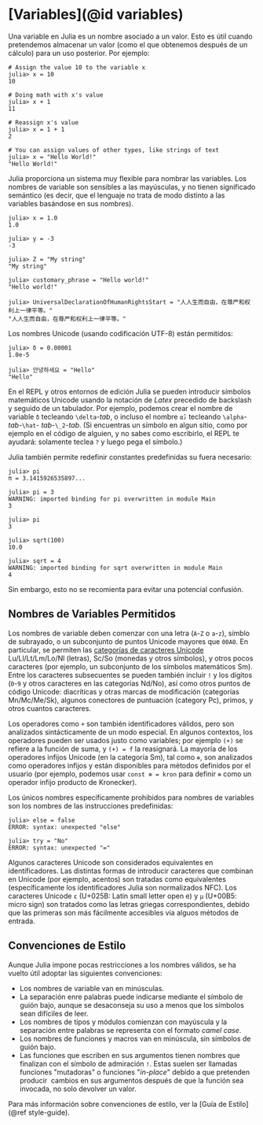 # [Variables](@id variables)

Una variable en Julia es un nombre asociado a un valor. Esto es útil cuando pretendemos almacenar un valor (como el que obtenemos después de un cálculo) para un uso posterior. Por ejemplo:

```julia-repl
# Assign the value 10 to the variable x
julia> x = 10
10

# Doing math with x's value
julia> x + 1
11

# Reassign x's value
julia> x = 1 + 1
2

# You can assign values of other types, like strings of text
julia> x = "Hello World!"
"Hello World!"
```

Julia proporciona un sistema muy flexible para nombrar las variables. Los nombres de variable son sensibles a las mayúsculas, y no tienen significado semántico (es decir, que el lenguaje no trata de modo distinto  a las variables basándose en sus nombres).

```jldoctest
julia> x = 1.0
1.0

julia> y = -3
-3

julia> Z = "My string"
"My string"

julia> customary_phrase = "Hello world!"
"Hello world!"

julia> UniversalDeclarationOfHumanRightsStart = "人人生而自由，在尊严和权利上一律平等。"
"人人生而自由，在尊严和权利上一律平等。"
```

Los nombres Unicode (usando codificación UTF-8) están permitidos:

```jldoctest
julia> δ = 0.00001
1.0e-5

julia> 안녕하세요 = "Hello"
"Hello"
```

En el REPL y otros entornos de edición Julia se pueden introducir símbolos matemáticos Unicode usando la notación de *Latex* precedido de backslash y seguido de un tabulador. Por ejemplo, podemos crear el nombre de variable `δ` tecleando `\delta`-*tab*, o incluso el nombre `α̂₂` tecleando `\alpha`-*tab*-`\hat`- *tab*-`\_2`-*tab*. (Si encuentras un símbolo en algun sitio, como por ejemplo en el código de alguien, y no sabes como escribirlo, el REPL te ayudará: solamente teclea `?` y luego pega el símbolo.)

Julia también permite redefinir constantes predefinidas su fuera necesario:

```jldoctest
julia> pi
π = 3.1415926535897...

julia> pi = 3
WARNING: imported binding for pi overwritten in module Main
3

julia> pi
3

julia> sqrt(100)
10.0

julia> sqrt = 4
WARNING: imported binding for sqrt overwritten in module Main
4
```

Sin embargo, esto no se recomienta para evitar una potencial confusión.

## Nombres de Variables Permitidos

Los nombres de variable deben comenzar con una letra (`A`-`Z` o `a`-`z`), símblo de subrayado, o un subconjunto de puntos Unicode mayores que `00A0`. En particular, se permiten las [categorías de caracteres Unicode](http://www.fileformat.info/info/unicode/category/index.htm) Lu/Ll/Lt/Lm/Lo/Nl (letras), Sc/So (monedas y otros símbolos), y otros pocos caracteres (por ejemplo, un subconjunto de los símbolos matemáticos Sm). Entre los caracteres subsecuentes se pueden también incluir `!` y los dígitos (`0`-`9` y otros caracteres en las categorías Nd/No), así como otros puntos de código Unicode: diacríticas y otras marcas de modificación (categorías Mn/Mc/Me/Sk), algunos conectores de puntuación (category Pc), 
primos, y otros cuantos caracteres.

Los operadores como `+` son también identificadores válidos, pero son analizados sintácticamente de un modo especial. En algunos contextos, los operadores pueden ser usados justo como variables; por ejemplo `(+)` se refiere a la función de suma, y `(+) = f` la reasignará. La mayoría de los operadores infijos Unicode (en la categoría Sm), tal como `⊕`, son analizados como operadores infijos y están disponibles para métodos definidos por el usuario (por ejemplo, podemos usar `const ⊗ = kron` para definir `⊗` como un operador infijo producto de Kronecker).

Los únicos nombres específicamente prohibidos para nombres de variables son los nombres de las instrucciones predefinidas:

```julia-repl
julia> else = false
ERROR: syntax: unexpected "else"

julia> try = "No"
ERROR: syntax: unexpected "="
```

Algunos caracteres Unicode son considerados equivalentes en identificadores. Las distintas formas de introducir caracteres que combinan en Unicode (por ejemplo, acentos) son tratadas como equivalentes (específicamente los identificadores Julia son normalizados NFC). Los caracteres Unicode `ɛ` (U+025B: Latin small letter open e) y `µ` (U+00B5: micro sign) son tratados como las letras griegas correspondientes, debido que las primeras son más fácilmente accesibles via alguos métodos de entrada.

## Convenciones de Estilo

Aunque Julia impone pocas restricciones a los nombres válidos, se ha vuelto útil adoptar las 
siguientes convenciones:

* Los nombres de variable van en minúsculas.
* La separación enre palabras puede indicarse mediante el símbolo de guión bajo, aunque se desaconseja 
  su uso a menos que los símbolos sean difíciles de leer.
* Los nombres de tipos y módulos comienzan con mayúscula y la separación entre palabras se representa 
  con el formato *camel case*.
* Los nombres de funciones y macros van en minúscula, sin símbolos de guión bajo.
* Las funciones que escriben en sus argumentos tienen nombres que finalizan con el símbolo de admiración `!`.
  Estas suelen ser llamadas funciones "mutadoras" o funciones "*in-place*" debido a que pretenden producir 
  cambios en sus argumentos después de que la función sea invocada, no solo devolver un valor.
  
Para más información sobre convenciones de estilo, ver la [Guía de Estilo](@ref style-guide).
